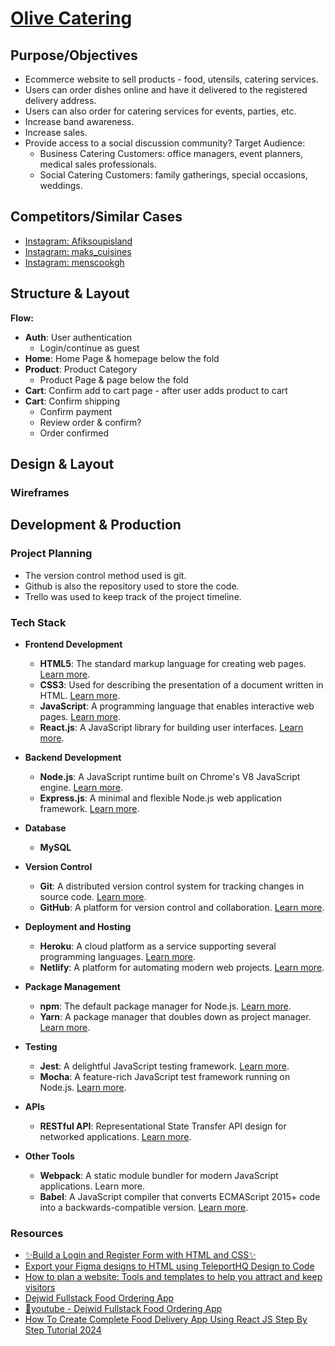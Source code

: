 # [Olive Catering](https://github.com/jon4444/olive-catering.git)

## Purpose/Objectives

- Ecommerce website to sell products - food, utensils, catering services.
- Users can order dishes online and have it delivered to the registered delivery address.
- Users can also order for catering services for events, parties, etc.
- Increase band awareness.
- Increase sales.
- Provide access to a social discussion community?
Target Audience:
 	- Business Catering Customers: office managers, event planners, medical sales professionals.
 	- Social Catering Customers: family gatherings, special occasions, weddings.

## Competitors/Similar Cases

- [Instagram: Afiksoupisland](https://www.instagram.com/afriksoupisland/following/)
- [Instagram: maks_cuisines](...)
- [Instagram: menscookgh](https://www.instagram.com/menscookgh)

## Structure & Layout

**Flow:**

- **Auth**: User authentication
 	- Login/continue as guest
- **Home**: Home Page & homepage below the fold
- **Product**: Product Category
 	- Product Page & page below the fold
- **Cart**: Confirm add to cart page - after user adds product to cart
- **Cart**: Confirm shipping
 	- Confirm payment
 	- Review order & confirm?
 	- Order confirmed

## Design & Layout

### Wireframes

## Development & Production

### Project Planning

- The version control method used is git.
- Github is also the repository used to store the code.
- Trello was used to keep track of the project timeline.  

### Tech Stack

- **Frontend Development**
  - **HTML5**: The standard markup language for creating web pages. [Learn more](https://developer.mozilla.org/en-US/docs/Web/HTML).
  - **CSS3**: Used for describing the presentation of a document written in HTML. [Learn more](https://developer.mozilla.org/en-US/docs/Web/CSS).
  - **JavaScript**: A programming language that enables interactive web pages. [Learn more](https://developer.mozilla.org/en-US/docs/Web/JavaScript).
  - **React.js**: A JavaScript library for building user interfaces. [Learn more](https://reactjs.org/).
- **Backend Development**

  - **Node.js**: A JavaScript runtime built on Chrome's V8 JavaScript engine. [Learn more](https://nodejs.org/).
  - **Express.js**: A minimal and flexible Node.js web application framework. [Learn more](https://expressjs.com/).
- **Database**

  - **MySQL**

- **Version Control**

  - **Git**: A distributed version control system for tracking changes in source code. [Learn more](https://git-scm.com/).
  - **GitHub**: A platform for version control and collaboration. [Learn more](https://github.com/).
- **Deployment and Hosting**

  - **Heroku**: A cloud platform as a service supporting several programming languages. [Learn more](https://www.heroku.com/).
  - **Netlify**: A platform for automating modern web projects. [Learn more](https://www.netlify.com/).
- **Package Management**

  - **npm**: The default package manager for Node.js. [Learn more](https://www.npmjs.com/).
  - **Yarn**: A package manager that doubles down as project manager. [Learn more](https://yarnpkg.com/).
- **Testing**

  - **Jest**: A delightful JavaScript testing framework. [Learn more](https://jestjs.io/).
  - **Mocha**: A feature-rich JavaScript test framework running on Node.js. [Learn more](https://mochajs.org/).
- **APIs**

  - **RESTful API**: Representational State Transfer API design for networked applications. [Learn more](https://restfulapi.net/).
- **Other Tools**

  - **Webpack**: A static module bundler for modern JavaScript applications. Learn more.
  - **Babel**: A JavaScript compiler that converts ECMAScript 2015+ code into a backwards-compatible version. [Learn more](https://babeljs.io/).

### Resources

- [✨Build a Login and Register Form with HTML and CSS✨](https://dev.to/stanleyowen/build-a-login-and-register-form-with-html-and-css-1nkl)
- [Export your Figma designs to HTML using TeleportHQ Design to Code](https://teleporthq.io/figma-export-to-html-plugin?figma)
- [How to plan a website: Tools and templates to help you attract and keep visitors](https://www.lucidchart.com/blog/website-planning-tool)
- [Dejwid Fullstack Food Ordering App](https://github.com/dejwid/food-ordering)
- [🎥youtube - Dejwid Fullstack Food Ordering App](https://youtu.be/nGoSP3MBV2E?t=6276)
- [How To Create Complete Food Delivery App Using React JS Step By Step Tutorial 2024
](https://youtu.be/9jRTo7ILxQc?list=PLUjydcFFSpJBD_enl8yOfNS7axivlI4Ql)
